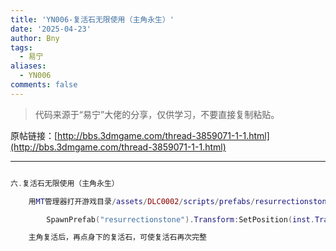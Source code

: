 ```yaml
---
title: 'YN006-复活石无限使用（主角永生）'
date: '2025-04-23'
author: Bny
tags:
  - 易宁
aliases:
  - YN006
comments: false
---
```


> 代码来源于“易宁”大佬的分享，仅供学习，不要直接复制粘贴。

原帖链接：[http://bbs.3dmgame.com/thread-3859071-1-1.html](http://bbs.3dmgame.com/thread-3859071-1-1.html)

---

```lua  

六.复活石无限使用（主角永生）	用MT管理器打开游戏目录/assets/DLC0002/scripts/prefabs/resurrectionstone.lua文件，在inst:Remove()的下一行插入以下内容：		SpawnPrefab("resurrectionstone").Transform:SetPosition(inst.Transform:GetWorldPosition())	主角复活后，再点身下的复活石，可使复活石再次完整

```  

